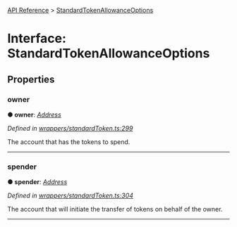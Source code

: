 [API Reference](../README.md) > [StandardTokenAllowanceOptions](../interfaces/StandardTokenAllowanceOptions.md)



# Interface: StandardTokenAllowanceOptions


## Properties
<a id="owner"></a>

###  owner

**●  owner**:  *[Address](../#Address)* 

*Defined in [wrappers/standardToken.ts:299](https://github.com/daostack/arc.js/blob/f343aa24/lib/wrappers/standardToken.ts#L299)*



The account that has the tokens to spend.




___

<a id="spender"></a>

###  spender

**●  spender**:  *[Address](../#Address)* 

*Defined in [wrappers/standardToken.ts:304](https://github.com/daostack/arc.js/blob/f343aa24/lib/wrappers/standardToken.ts#L304)*



The account that will initiate the transfer of tokens on behalf of the owner.




___


